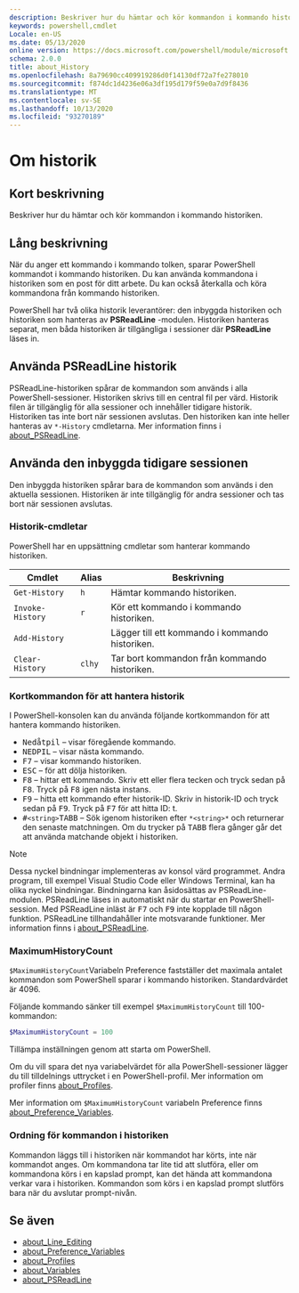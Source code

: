```yaml
---
description: Beskriver hur du hämtar och kör kommandon i kommando historiken.
keywords: powershell,cmdlet
Locale: en-US
ms.date: 05/13/2020
online version: https://docs.microsoft.com/powershell/module/microsoft.powershell.core/about/about_history?view=powershell-7.1&WT.mc_id=ps-gethelp
schema: 2.0.0
title: about_History
ms.openlocfilehash: 8a79690cc409919286d0f14130df72a7fe278010
ms.sourcegitcommit: f874dc1d4236e06a3df195d179f59e0a7d9f8436
ms.translationtype: MT
ms.contentlocale: sv-SE
ms.lasthandoff: 10/13/2020
ms.locfileid: "93270189"
---
```

# <a name="about-history"></a>Om historik

## <a name="short-description"></a>Kort beskrivning
Beskriver hur du hämtar och kör kommandon i kommando historiken.

## <a name="long-description"></a>Lång beskrivning

När du anger ett kommando i kommando tolken, sparar PowerShell kommandot i kommando historiken. Du kan använda kommandona i historiken som en post för ditt arbete. Du kan också återkalla och köra kommandona från kommando historiken.

PowerShell har två olika historik leverantörer: den inbyggda historiken och historiken som hanteras av **PSReadLine** -modulen. Historiken hanteras separat, men båda historiken är tillgängliga i sessioner där **PSReadLine** läses in.

## <a name="using-the-psreadline-history"></a>Använda PSReadLine historik

PSReadLine-historiken spårar de kommandon som används i alla PowerShell-sessioner.
Historiken skrivs till en central fil per värd. Historik filen är tillgänglig för alla sessioner och innehåller tidigare historik. Historiken tas inte bort när sessionen avslutas. Den historiken kan inte heller hanteras av `*-History` cmdletarna. Mer information finns i [about_PSReadLine](../../PSReadLine/About/about_PSReadLine.md).

## <a name="using-the-built-in-session-history"></a>Använda den inbyggda tidigare sessionen

Den inbyggda historiken spårar bara de kommandon som används i den aktuella sessionen. Historiken är inte tillgänglig för andra sessioner och tas bort när sessionen avslutas.

### <a name="history-cmdlets"></a>Historik-cmdletar

PowerShell har en uppsättning cmdletar som hanterar kommando historiken.

| Cmdlet           | Alias  | Beskrivning                                |
| ---------------- | ------ | ------------------------------------------ |
| `Get-History`    | `h`    | Hämtar kommando historiken.                  |
| `Invoke-History` | `r`    | Kör ett kommando i kommando historiken.     |
| `Add-History`    |        | Lägger till ett kommando i kommando historiken.     |
| `Clear-History`  | `clhy` | Tar bort kommandon från kommando historiken. |

### <a name="keyboard-shortcuts-for-managing-history"></a>Kortkommandon för att hantera historik

I PowerShell-konsolen kan du använda följande kortkommandon för att hantera kommando historiken.

- <kbd>Nedåtpil</kbd> – visar föregående kommando.
- <kbd>NEDPIL</kbd> – visar nästa kommando.
- <kbd>F7</kbd> – visar kommando historiken.
- <kbd>ESC</kbd> – för att dölja historiken.
- <kbd>F8</kbd> – hittar ett kommando. Skriv ett eller flera tecken och tryck sedan på <kbd>F8</kbd>. Tryck på <kbd>F8</kbd> igen nästa instans.
- <kbd>F9</kbd> – hitta ett kommando efter historik-ID. Skriv in historik-ID och tryck sedan på <kbd>F9</kbd>. Tryck på <kbd>F7</kbd> för att hitta ID: t.
- <kbd>#</kbd>`<string>`</kbd><kbd>TABB</kbd> – Sök igenom historiken efter `*<string>*` och returnerar den senaste matchningen. Om du trycker på <kbd>TABB</kbd> flera gånger går det att använda matchande objekt i historiken.

> [!NOTE]
> Dessa nyckel bindningar implementeras av konsol värd programmet. Andra program, till exempel Visual Studio Code eller Windows Terminal, kan ha olika nyckel bindningar. Bindningarna kan åsidosättas av PSReadLine-modulen. PSReadLine läses in automatiskt när du startar en PowerShell-session.
> Med PSReadLine inläst är <kbd>F7</kbd> och <kbd>F9</kbd> inte kopplade till någon funktion. PSReadLine tillhandahåller inte motsvarande funktioner. Mer information finns i [about_PSReadLine](../../PSReadLine/About/about_PSReadLine.md).

### <a name="maximumhistorycount"></a>MaximumHistoryCount

`$MaximumHistoryCount`Variabeln Preference fastställer det maximala antalet kommandon som PowerShell sparar i kommando historiken. Standardvärdet är 
4096.

Följande kommando sänker till exempel `$MaximumHistoryCount` till 100-kommandon:

```powershell
$MaximumHistoryCount = 100
```

Tillämpa inställningen genom att starta om PowerShell.

Om du vill spara det nya variabelvärdet för alla PowerShell-sessioner lägger du till tilldelnings uttrycket i en PowerShell-profil. Mer information om profiler finns [about_Profiles](about_Profiles.md).

Mer information om `$MaximumHistoryCount` variabeln Preference finns [about_Preference_Variables](about_Preference_Variables.md).

### <a name="order-of-commands-in-the-history"></a>Ordning för kommandon i historiken

Kommandon läggs till i historiken när kommandot har körts, inte när kommandot anges. Om kommandona tar lite tid att slutföra, eller om kommandona körs i en kapslad prompt, kan det hända att kommandona verkar vara i historiken. Kommandon som körs i en kapslad prompt slutförs bara när du avslutar prompt-nivån.

## <a name="see-also"></a>Se även

- [about_Line_Editing](about_Line_Editing.md)
- [about_Preference_Variables](about_Preference_Variables.md)
- [about_Profiles](about_Profiles.md)
- [about_Variables](about_Variables.md)
- [about_PSReadLine](../../PSReadLine/About/about_PSReadLine.md)

